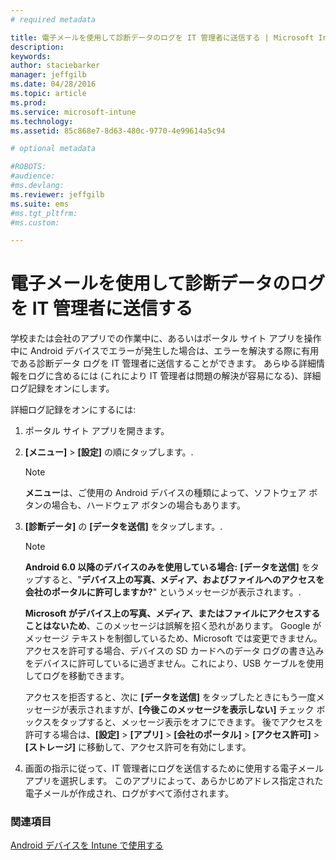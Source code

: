 ```yaml
---
# required metadata

title: 電子メールを使用して診断データのログを IT 管理者に送信する | Microsoft Intune
description:
keywords:
author: staciebarker
manager: jeffgilb
ms.date: 04/28/2016
ms.topic: article
ms.prod:
ms.service: microsoft-intune
ms.technology:
ms.assetid: 85c868e7-8d63-480c-9770-4e99614a5c94

# optional metadata

#ROBOTS:
#audience:
#ms.devlang:
ms.reviewer: jeffgilb
ms.suite: ems
#ms.tgt_pltfrm:
#ms.custom:

---
```



# 電子メールを使用して診断データのログを IT 管理者に送信する

学校または会社のアプリでの作業中に、あるいはポータル サイト アプリを操作中に Android デバイスでエラーが発生した場合は、エラーを解決する際に有用である診断データ ログを IT 管理者に送信することができます。 あらゆる詳細情報をログに含めるには (これにより IT 管理者は問題の解決が容易になる)、詳細ログ記録をオンにします。

詳細ログ記録をオンにするには:

1.  ポータル サイト アプリを開きます。

2.  **[メニュー]** &gt;  **[設定]** の順にタップします。.

    > [!NOTE] 
    > **メニュー**は、ご使用の Android デバイスの種類によって、ソフトウェア ボタンの場合も、ハードウェア ボタンの場合もあります。

3.  **[診断データ]** の **[データを送信]** をタップします。.

    > [!NOTE]
    > **Android 6.0 以降のデバイスのみを使用している場合:** **[データを送信]** をタップすると、"**デバイス上の写真、メディア、およびファイルへのアクセスを会社のポータルに許可しますか?**" というメッセージが表示されます。. 

    **Microsoft がデバイス上の写真、メディア、またはファイルにアクセスすることはないため**、このメッセージは誤解を招く恐れがあります。 Google がメッセージ テキストを制御しているため、Microsoft では変更できません。  アクセスを許可する場合、デバイスの SD カードへのデータ ログの書き込みをデバイスに許可しているに過ぎません。これにより、USB ケーブルを使用してログを移動できます。

    アクセスを拒否すると、次に **[データを送信]** をタップしたときにもう一度メッセージが表示されますが、**[今後このメッセージを表示しない]** チェック ボックスをタップすると、メッセージ表示をオフにできます。  後でアクセスを許可する場合は、**[設定]** &gt; **[アプリ]** &gt; **[会社のポータル]** &gt; **[アクセス許可]** &gt; **[ストレージ]** に移動して、アクセス許可を有効にします。

4.  画面の指示に従って、IT 管理者にログを送信するために使用する電子メール アプリを選択します。 このアプリによって、あらかじめアドレス指定された電子メールが作成され、ログがすべて添付されます。


### 関連項目
[Android デバイスを Intune で使用する](using-your-android-device-with-intune.md)

<!--HONumber=May16_HO1-->


